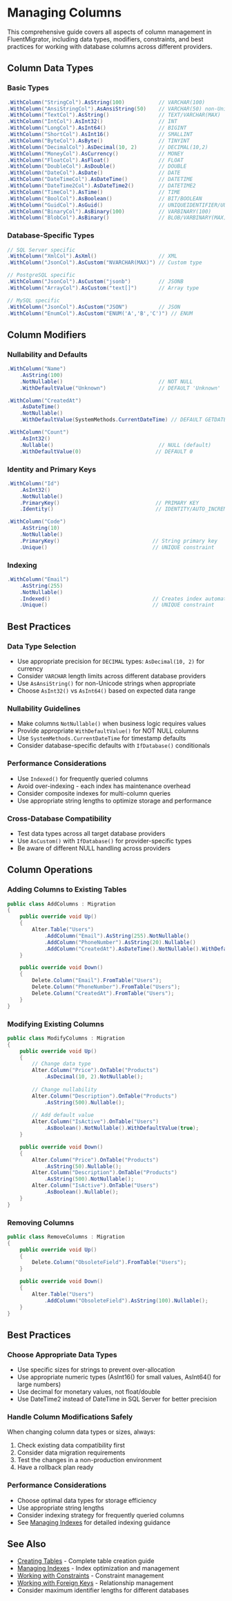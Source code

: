 # Managing Columns

This comprehensive guide covers all aspects of column management in FluentMigrator, including data types, modifiers, constraints, and best practices for working with database columns across different providers.

## Column Data Types

### Basic Types
```csharp
.WithColumn("StringCol").AsString(100)           // VARCHAR(100)
.WithColumn("AnsiStringCol").AsAnsiString(50)    // VARCHAR(50) non-Unicode
.WithColumn("TextCol").AsString()                // TEXT/VARCHAR(MAX)
.WithColumn("IntCol").AsInt32()                  // INT
.WithColumn("LongCol").AsInt64()                 // BIGINT
.WithColumn("ShortCol").AsInt16()                // SMALLINT
.WithColumn("ByteCol").AsByte()                  // TINYINT
.WithColumn("DecimalCol").AsDecimal(10, 2)       // DECIMAL(10,2)
.WithColumn("MoneyCol").AsCurrency()             // MONEY
.WithColumn("FloatCol").AsFloat()                // FLOAT
.WithColumn("DoubleCol").AsDouble()              // DOUBLE
.WithColumn("DateCol").AsDate()                  // DATE
.WithColumn("DateTimeCol").AsDateTime()          // DATETIME
.WithColumn("DateTime2Col").AsDateTime2()        // DATETIME2
.WithColumn("TimeCol").AsTime()                  // TIME
.WithColumn("BoolCol").AsBoolean()               // BIT/BOOLEAN
.WithColumn("GuidCol").AsGuid()                  // UNIQUEIDENTIFIER/UUID
.WithColumn("BinaryCol").AsBinary(100)           // VARBINARY(100)
.WithColumn("BlobCol").AsBinary()                // BLOB/VARBINARY(MAX)
```

### Database-Specific Types
```csharp
// SQL Server specific
.WithColumn("XmlCol").AsXml()                    // XML
.WithColumn("JsonCol").AsCustom("NVARCHAR(MAX)") // Custom type

// PostgreSQL specific  
.WithColumn("JsonCol").AsCustom("jsonb")         // JSONB
.WithColumn("ArrayCol").AsCustom("text[]")       // Array type

// MySQL specific
.WithColumn("JsonCol").AsCustom("JSON")          // JSON
.WithColumn("EnumCol").AsCustom("ENUM('A','B','C')") // ENUM
```

## Column Modifiers

### Nullability and Defaults
```csharp
.WithColumn("Name")
    .AsString(100)
    .NotNullable()                               // NOT NULL
    .WithDefaultValue("Unknown")                 // DEFAULT 'Unknown'

.WithColumn("CreatedAt")
    .AsDateTime()
    .NotNullable()
    .WithDefaultValue(SystemMethods.CurrentDateTime) // DEFAULT GETDATE()

.WithColumn("Count")
    .AsInt32()
    .Nullable()                                  // NULL (default)
    .WithDefaultValue(0)                        // DEFAULT 0
```

### Identity and Primary Keys
```csharp
.WithColumn("Id")
    .AsInt32()
    .NotNullable()
    .PrimaryKey()                               // PRIMARY KEY
    .Identity()                                 // IDENTITY/AUTO_INCREMENT

.WithColumn("Code")
    .AsString(10)
    .NotNullable()
    .PrimaryKey()                              // String primary key
    .Unique()                                  // UNIQUE constraint
```

### Indexing
```csharp
.WithColumn("Email")
    .AsString(255)
    .NotNullable()
    .Indexed()                                 // Creates index automatically
    .Unique()                                  // UNIQUE constraint
```

## Best Practices

### Data Type Selection
- Use appropriate precision for `DECIMAL` types: `AsDecimal(10, 2)` for currency
- Consider `VARCHAR` length limits across different database providers
- Use `AsAnsiString()` for non-Unicode strings when appropriate
- Choose `AsInt32()` vs `AsInt64()` based on expected data range

### Nullability Guidelines
- Make columns `NotNullable()` when business logic requires values
- Provide appropriate `WithDefaultValue()` for NOT NULL columns
- Use `SystemMethods.CurrentDateTime` for timestamp defaults
- Consider database-specific defaults with `IfDatabase()` conditionals

### Performance Considerations
- Use `Indexed()` for frequently queried columns
- Avoid over-indexing - each index has maintenance overhead
- Consider composite indexes for multi-column queries
- Use appropriate string lengths to optimize storage and performance

### Cross-Database Compatibility
- Test data types across all target database providers
- Use `AsCustom()` with `IfDatabase()` for provider-specific types
- Be aware of different NULL handling across providers

## Column Operations

### Adding Columns to Existing Tables
```csharp
public class AddColumns : Migration
{
    public override void Up()
    {
        Alter.Table("Users")
            .AddColumn("Email").AsString(255).NotNullable()
            .AddColumn("PhoneNumber").AsString(20).Nullable()
            .AddColumn("CreatedAt").AsDateTime().NotNullable().WithDefaultValue(SystemMethods.CurrentDateTime);
    }

    public override void Down()
    {
        Delete.Column("Email").FromTable("Users");
        Delete.Column("PhoneNumber").FromTable("Users");
        Delete.Column("CreatedAt").FromTable("Users");
    }
}
```

### Modifying Existing Columns
```csharp
public class ModifyColumns : Migration
{
    public override void Up()
    {
        // Change data type
        Alter.Column("Price").OnTable("Products")
            .AsDecimal(10, 2).NotNullable();
            
        // Change nullability
        Alter.Column("Description").OnTable("Products")
            .AsString(500).Nullable();
            
        // Add default value
        Alter.Column("IsActive").OnTable("Users")
            .AsBoolean().NotNullable().WithDefaultValue(true);
    }

    public override void Down()
    {
        Alter.Column("Price").OnTable("Products")
            .AsString(50).Nullable();
        Alter.Column("Description").OnTable("Products")
            .AsString(500).NotNullable();
        Alter.Column("IsActive").OnTable("Users")
            .AsBoolean().Nullable();
    }
}
```

### Removing Columns
```csharp
public class RemoveColumns : Migration
{
    public override void Up()
    {
        Delete.Column("ObsoleteField").FromTable("Users");
    }

    public override void Down()
    {
        Alter.Table("Users")
            .AddColumn("ObsoleteField").AsString(100).Nullable();
    }
}
```

## Best Practices

### Choose Appropriate Data Types
- Use specific sizes for strings to prevent over-allocation
- Use appropriate numeric types (AsInt16() for small values, AsInt64() for large numbers)  
- Use decimal for monetary values, not float/double
- Use DateTime2 instead of DateTime in SQL Server for better precision

### Handle Column Modifications Safely
When changing column data types or sizes, always:
1. Check existing data compatibility first
2. Consider data migration requirements
3. Test the changes in a non-production environment
4. Have a rollback plan ready

### Performance Considerations
- Choose optimal data types for storage efficiency
- Use appropriate string lengths
- Consider indexing strategy for frequently queried columns
- See [Managing Indexes](/guide/managing-indexes) for detailed indexing guidance

## See Also
- [Creating Tables](/guide/operations/create-tables) - Complete table creation guide
- [Managing Indexes](/guide/managing-indexes) - Index optimization and management
- [Working with Constraints](/guide/working-with-constraints) - Constraint management
- [Working with Foreign Keys](/guide/working-with-foreign-keys) - Relationship management
- Consider maximum identifier lengths for different databases